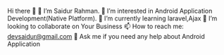 Hi there 👋
👋 I’m Saidur Rahman.
👀 I’m interested in Android Application Development(Native Platform).
🌱 I’m currently learning  laravel,Ajax
💞️ I’m looking to collaborate on Your Business
📫 How to reach me: devsaidur@gmail.com
💬 Ask me if you need any help about Android Application
